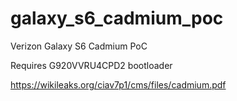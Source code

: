 # galaxy_s6_cadmium_poc
Verizon Galaxy S6 Cadmium PoC

Requires G920VVRU4CPD2 bootloader

https://wikileaks.org/ciav7p1/cms/files/cadmium.pdf
